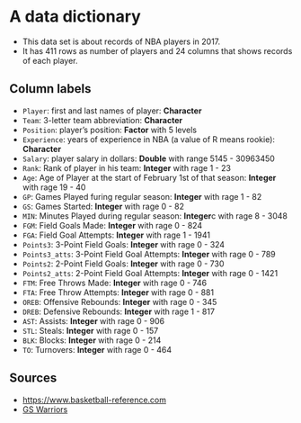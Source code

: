 # A data dictionary

- This data set is about records of NBA players in 2017.  
- It has 411 rows as number of players and 24 columns that shows records of each player.  

## Column labels
- `Player`: first and last names of player: **Character**   
- `Team`: 3-letter team abbreviation: **Character**   
- `Position`: player’s position: **Factor** with 5 levels
- `Experience`: years of experience in NBA (a value of R means rookie): **Character**
- `Salary`: player salary in dollars: **Double** with range 5145 - 30963450    
- `Rank`: Rank of player in his team: **Integer** with rage 1 - 23
- `Age`: Age of Player at the start of February 1st of that season: **Integer** with rage 19 - 40  
- `GP`: Games Played furing regular season: **Integer** with rage 1 - 82  
- `GS`: Games Started: **Integer** with rage 0 - 82
- `MIN`: Minutes Played during regular season: **Integer**c with rage 8 - 3048  
- `FGM`: Field Goals Made: **Integer** with rage 0 - 824  
- `FGA`: Field Goal Attempts: **Integer** with rage 1 - 1941
- `Points3`: 3-Point Field Goals: **Integer** with rage 0 - 324
- `Points3_atts`: 3-Point Field Goal Attempts: **Integer** with rage 0 - 789  
- `Points2`: 2-Point Field Goals: **Integer** with rage 0 - 730 
- `Points2_atts`: 2-Point Field Goal Attempts: **Integer** with rage 0 - 1421
- `FTM`: Free Throws Made: **Integer** with rage 0 - 746
- `FTA`: Free Throw Attempts: **Integer** with rage 0 - 881  
- `OREB`: Offensive Rebounds: **Integer** with rage 0 - 345  
- `DREB`: Defensive Rebounds: **Integer** with rage 1 - 817 
- `AST`: Assists: **Integer** with rage 0 - 906
- `STL`: Steals: **Integer** with rage 0 - 157  
- `BLK`: Blocks: **Integer** with rage 0 - 214
- `TO`: Turnovers: **Integer** with rage 0 - 464

## Sources
- <https://www.basketball-reference.com>
- [GS Warriors](https://www.basketball-reference.com/teams/GSW/2017.html)
